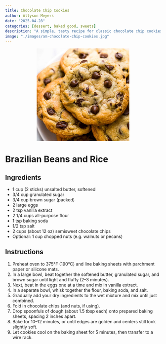 ```yaml
---
title: Chocolate Chip Cookies
author: Allyson Meyers
date: "2025-04-28"
categories: [dessert, baked good, sweets]
description: "A simple, tasty recipe for classic chocolate chip cookies"
image: "./images/am-chocolate-chip-cookies.jpg"
---
```


<p align="center">
  <img src="./images/am-chocolate-chip-cookies.jpg" alt="Classic Chocolate Chip Cookies" width="300"/>
</p>

# Brazilian Beans and Rice

## Ingredients
- 1 cup (2 sticks) unsalted butter, softened
- 3/4 cup granulated sugar
- 3/4 cup brown sugar (packed)
- 2 large eggs
- 2 tsp vanilla extract
- 2 1/4 cups all-purpose flour
- 1 tsp baking soda
- 1/2 tsp salt
- 2 cups (about 12 oz) semisweet chocolate chips
- Optional: 1 cup chopped nuts (e.g. walnuts or pecans)

## Instructions
1. Preheat oven to 375°F (190°C) and line baking sheets with parchment paper or silicone mats.
2. In a large bowl, beat together the softened butter, granulated sugar, and brown sugar until light and fluffy (2–3 minutes).
3. Next, beat in the eggs one at a time and mix in vanilla extract.
4. In a separate bowl, whisk together the flour, baking soda, and salt.
5. Gradually add your dry ingredients to the wet mixture and mix until just combined.
6. Fold in chocolate chips (and nuts, if using).
7. Drop spoonfuls of dough (about 1.5 tbsp each) onto prepared baking sheets, spacing 2 inches apart.
8. Bake for 10–12 minutes, or until edges are golden and centers still look slightly soft.
9. Let cookies cool on the baking sheet for 5 minutes, then transfer to a wire rack.

